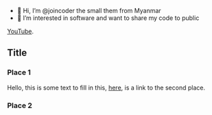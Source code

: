 - 👋 Hi, I’m @joincoder the small them from Myanmar 
- 👀 I’m interested in software and want to share my code to public 

[YouTube](https://www.youtube.com/@joincoder).

## Title

### Place 1

Hello, this is some text to fill in this, [here](#place-2), is a link to the second place.

### Place 2

<!---
joincodersource/joincodersource is a ✨ special ✨ repository because its `README.md` (this file) appears on your GitHub profile.
You can click the Preview link to take a look at your changes.
--->
